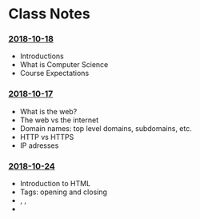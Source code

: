 # Class Notes

### [2018-10-18](Classwork/2018-10-18/)
* Introductions
* What is Computer Science
* Course Expectations

### [2018-10-17](Classwork/2018-10-17/)
* What is the web?
* The web vs the internet
* Domain names: top level domains, subdomains, etc.
* HTTP vs HTTPS
* IP adresses

### [2018-10-24](Classwork/2018-10-24/)
* Introduction to HTML
* Tags: opening and closing
* <html>, <head>, <body>
* <title>
* <h1>, <h2>, <h3>, <h4>, <h5>, <h6>
* <p>